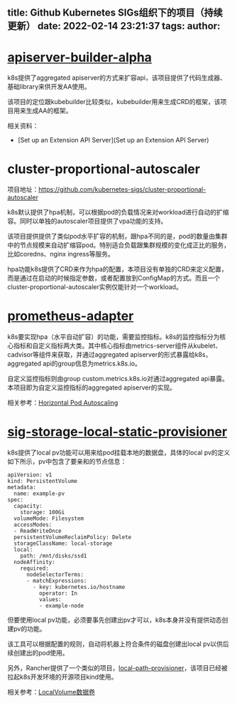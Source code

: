 title: Github Kubernetes SIGs组织下的项目（持续更新）
date: 2022-02-14 23:21:37
tags:
author:
---
# [apiserver-builder-alpha](https://github.com/kubernetes-sigs/apiserver-builder-alpha)

k8s提供了aggregated apiserver的方式来扩容api，该项目提供了代码生成器、基础library来供开发AA使用。

该项目的定位跟kubebuilder比较类似，kubebuilder用来生成CRD的框架，该项目用来生成AA的框架。

相关资料：
- [Set up an Extension API Server](Set up an Extension API Server)

# cluster-proportional-autoscaler

项目地址：https://github.com/kubernetes-sigs/cluster-proportional-autoscaler

k8s默认提供了hpa机制，可以根据pod的负载情况来对workload进行自动的扩缩容。同时以单独的autoscaler项目提供了vpa功能的支持。

该项目提供提供了类似pod水平扩容的机制，跟hpa不同的是，pod的数量由集群中的节点规模来自动扩缩容pod。特别适合负载跟集群规模的变化成正比的服务，比如coredns、nginx ingress等服务。

hpa功能k8s提供了CRD来作为hpa的配置，本项目没有单独的CRD来定义配置，而是通过在启动的时候指定参数，或者配置放到ConfigMap的方式。而且一个cluster-proportional-autoscaler实例仅能针对一个workload。

# [prometheus-adapter](https://github.com/kubernetes-sigs/prometheus-adapter)

k8s要实现hpa（水平自动扩容）的功能，需要监控指标。k8s的监控指标分为核心指标和自定义指标两大类。其中核心指标由metrics-server组件从kubelet、cadvisor等组件来获取，并通过aggregated apiserver的形式暴露给k8s，aggregated api的group信息为metrics.k8s.io。

自定义监控指标则由group custom.metrics.k8s.io对通过aggregated api暴露。本项目即为自定义监控指标的aggregated apiserver的实现。

相关参考：[Horizontal Pod Autoscaling](https://kubernetes.io/docs/tasks/run-application/horizontal-pod-autoscale/#support-for-custom-metrics)


# [sig-storage-local-static-provisioner](https://github.com/kubernetes-sigs/sig-storage-local-static-provisioner)

k8s提供了local pv功能可以用来给pod挂载本地的数据盘，具体的local pv的定义如下所示，pv中包含了要亲和的节点信息：

```
apiVersion: v1
kind: PersistentVolume
metadata:
  name: example-pv
spec:
  capacity:
    storage: 100Gi
  volumeMode: Filesystem
  accessModes:
  - ReadWriteOnce
  persistentVolumeReclaimPolicy: Delete
  storageClassName: local-storage
  local:
    path: /mnt/disks/ssd1
  nodeAffinity:
    required:
      nodeSelectorTerms:
      - matchExpressions:
        - key: kubernetes.io/hostname
          operator: In
          values:
          - example-node
```

但要使用local pv功能，必须要事先创建出pv才可以，k8s本身并没有提供动态创建pv的功能。

该工具可以根据配置的规则，自动将机器上符合条件的磁盘创建出local pv以供后续创建出的pod使用。

另外，Rancher提供了一个类似的项目，[local-path-provisioner](https://github.com/rancher/local-path-provisioner)，该项目已经被拉起k8s开发环境的开源项目kind使用。

相关参考：[LocalVolume数据卷](https://help.aliyun.com/document_detail/178475.html)